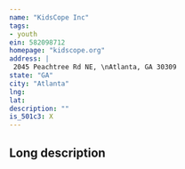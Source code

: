 ```yaml
---
name: "KidsCope Inc"
tags:
- youth
ein: 582098712
homepage: "kidscope.org"
address: |
 2045 Peachtree Rd NE, \nAtlanta, GA 30309
state: "GA"
city: "Atlanta"
lng: 
lat: 
description: ""
is_501c3: X
---
```


## Long description



